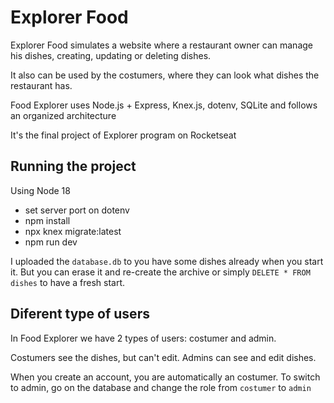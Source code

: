 
# Explorer Food
Explorer Food simulates a website where a restaurant owner can manage his dishes, creating, updating or deleting dishes.

It also can be used by the costumers, where they can look what dishes the restaurant has.

Food Explorer uses Node.js + Express, Knex.js, dotenv, SQLite and follows an organized architecture

It's the final project of Explorer program on Rocketseat

## Running the project
Using Node 18
- set server port on dotenv
- npm install
- npx knex migrate:latest
- npm run dev

I uploaded the `database.db` to you have some dishes already when you start it. But you can erase it and re-create the
archive or simply `DELETE * FROM dishes` to have a fresh start.

## Diferent type of users
In Food Explorer we have 2 types of users: costumer and admin.

Costumers see the dishes, but can't edit.
Admins can see and edit dishes.

When you create an account, you are automatically an costumer. 
To switch to admin, go on the database and change the role from `costumer` to `admin`
